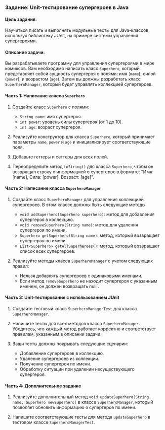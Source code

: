 
### Задание: Unit-тестирование супергероев в Java

#### Цель задания:
Научиться писать и выполнять модульные тесты для Java-классов, используя библиотеку JUnit, на примере системы управления супергероями.

#### Описание задачи:
Вы разрабатываете программу для управления супергероями в мире комиксов. Вам необходимо написать класс `Superhero`, который представляет собой сущность супергероя с полями: имя (`name`), силой (`power`), и возрастом (`age`). Затем вы должны разработать класс `SuperheroManager`, который будет управлять коллекцией супергероев.

#### Часть 1: Написание класса `Superhero`

1. Создайте класс `Superhero` с полями:
   - `String name`: имя супергероя.
   - `int power`: уровень силы супергероя (от 1 до 10).
   - `int age`: возраст супергероя.

2. Реализуйте конструктор для класса `Superhero`, который принимает параметры `name`, `power` и `age` и инициализирует соответствующие поля.

3. Добавьте геттеры и сеттеры для всех полей.

4. Переопределите метод `toString()` для класса `Superhero`, чтобы он возвращал строку с информацией о супергерое в формате: "Имя: [name], Сила: [power], Возраст: [age]".

#### Часть 2: Написание класса `SuperheroManager`

1. Создайте класс `SuperheroManager` для управления коллекцией супергероев. В этом классе должны быть следующие методы:

   - `void addSuperhero(Superhero superhero)`: метод для добавления супергероя в коллекцию.
   - `void removeSuperhero(String name)`: метод для удаления супергероя по имени.
   - `Superhero getSuperhero(String name)`: метод, который возвращает супергероя по имени.
   - `List<Superhero> getAllSuperheroes()`: метод, который возвращает список всех супергероев.

2. Реализуйте методы класса `SuperheroManager` с учетом следующих правил:
   - Нельзя добавлять супергероев с одинаковыми именами.
   - Если метод `removeSuperhero` не находит супергероя с указанным именем, он должен возвращать null`.

#### Часть 3: Unit-тестирование с использованием JUnit

1. Создайте тестовый класс `SuperheroManagerTest` для класса `SuperheroManager`. 

2. Напишите тесты для всех методов класса `SuperheroManager`. Убедитесь, что каждый метод работает корректно и соответствует правилам, указанным в описании задачи.

3. Ваши тесты должны покрывать следующие сценарии:
   - Добавление супергероев в коллекцию.
   - Удаление супергероев из коллекции.
   - Получение супергероя по имени.
   - Обработку ситуации при удалении несуществующего супергероя.

#### Часть 4: Дополнительное задание 

1. Реализуйте дополнительный метод `void updateSuperhero(String name, Superhero newSuperhero)` в классе `SuperheroManager`, который позволяет обновить информацию о супергерое по имени.

2. Напишите соответствующие тесты для метода `updateSuperhero` в тестовом классе `SuperheroManagerTest`.
